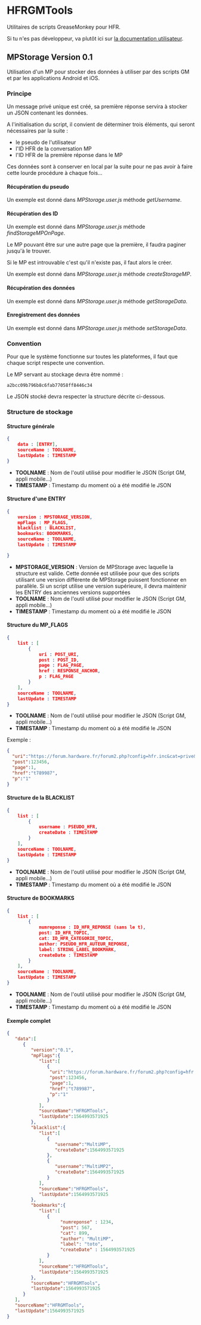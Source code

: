 # HFRGMTools

Utilitaires de scripts GreaseMonkey pour HFR.

Si tu n'es pas développeur, va plutôt ici sur [la documentation utilisateur](https://wiripse.github.io/HFRGMTools/).

## MPStorage Version 0.1

Utilisation d'un MP pour stocker des données à utiliser par des scripts GM et par les applications Android et iOS.

### Principe

Un message privé unique est créé, sa première réponse servira à stocker un JSON contenant les données.

A l'initialisation du script, il convient de déterminer trois éléments, qui seront nécessaires par la suite :

* le pseudo de l'utilisateur
* l'ID HFR de la conversation MP
* l'ID HFR de la première réponse dans le MP

Ces données sont à conserver en local par la suite pour ne pas avoir à faire cette lourde procédure à chaque fois...

#### Récupération du pseudo

Un exemple est donné dans _MPStorage.user.js_ méthode _getUsername_.

#### Récupération des ID

Un exemple est donné dans _MPStorage.user.js_ méthode _findStorageMPOnPage_.

Le MP pouvant être sur une autre page que la première, il faudra paginer jusqu'à le trouver.

Si le MP est introuvable c'est qu'il n'existe pas, il faut alors le créer.

Un exemple est donné dans _MPStorage.user.js_ méthode _createStorageMP_.

#### Récupération des données

Un exemple est donné dans _MPStorage.user.js_ méthode _getStorageData_.

#### Enregistrement des données

Un exemple est donné dans _MPStorage.user.js_ méthode _setStorageData_.

### Convention 

Pour que le système fonctionne sur toutes les plateformes, il faut que chaque script respecte une convention.

Le MP servant au stockage devra être nommé : 

```
a2bcc09b796b8c6fab77058ff8446c34
```

Le JSON stocké devra respecter la structure décrite ci-dessous.

### Structure de stockage

#### Structure générale

```json
{
    data : [ENTRY],
    sourceName : TOOLNAME,
    lastUpdate : TIMESTAMP
}
```

* **TOOLNAME** : Nom de l'outil utilisé pour modifier le JSON (Script GM, appli mobile...)
* **TIMESTAMP** : Timestamp du moment où a été modifié le JSON


#### Structure d'une ENTRY

```json
{
    version : MPSTORAGE_VERSION,
    mpFlags : MP_FLAGS,
    blacklist : BLACKLIST,
	bookmarks: BOOKMARKS,
    sourceName : TOOLNAME,
    lastUpdate : TIMESTAMP

}
```

* **MPSTORAGE_VERSION** : Version de MPStorage avec laquelle la structure est valide. Cette donnée est utilisée pour que des scripts utilisant une version différente de MPStorage puissent fonctionner en parallèle. Si un script utilise une version supérieure, il devra maintenir les ENTRY des anciennes versions supportées
* **TOOLNAME** : Nom de l'outil utilisé pour modifier le JSON (Script GM, appli mobile...)
* **TIMESTAMP** : Timestamp du moment où a été modifié le JSON

#### Structure du MP_FLAGS

```json
{
    list : [
        {
            uri : POST_URI,
            post : POST_ID,
            page : FLAG_PAGE,
            href : RESPONSE_ANCHOR,
            p : FLAG_PAGE
        }
    ],
    sourceName : TOOLNAME,
    lastUpdate : TIMESTAMP
}
```

* **TOOLNAME** : Nom de l'outil utilisé pour modifier le JSON (Script GM, appli mobile...)
* **TIMESTAMP** : Timestamp du moment où a été modifié le JSON

Exemple :

```json
{
  "uri":"https://forum.hardware.fr/forum2.php?config=hfr.inc&cat=prive&post=123456&page=1&p=1&sondage=0&owntopic=0&trash=0&trash_post=0&print=0&numreponse=0&quote_only=0&new=0&nojs=0#t789987",
  "post":123456,
  "page":1,
  "href":"t789987",
  "p":"1"
}
```


#### Structure de la BLACKLIST

```json
{
    list : [
        {
            username : PSEUDO_HFR,
            createDate : TIMESTAMP
        }
    ],
    sourceName : TOOLNAME,
    lastUpdate : TIMESTAMP
}
```

* **TOOLNAME** : Nom de l'outil utilisé pour modifier le JSON (Script GM, appli mobile...)
* **TIMESTAMP** : Timestamp du moment où a été modifié le JSON

#### Structure de BOOKMARKS

```json
{
    list : [
        {
            numreponse : ID_HFR_REPONSE (sans le t),
			post: ID_HFR_TOPIC,
			cat: ID_HFR_CATEGORIE_TOPIC,
			author: PSEUD0_HFR_AUTEUR_REPONSE,
			label: STRING_LABEL_BOOKMARK,
            createDate : TIMESTAMP
        }
    ],
    sourceName : TOOLNAME,
    lastUpdate : TIMESTAMP
}
```

* **TOOLNAME** : Nom de l'outil utilisé pour modifier le JSON (Script GM, appli mobile...)
* **TIMESTAMP** : Timestamp du moment où a été modifié le JSON


#### Exemple complet

```json
{
   "data":[
      {
         "version":"0.1",
         "mpFlags":{
            "list":[
               {
                "uri":"https://forum.hardware.fr/forum2.php?config=hfr.inc&cat=prive&post=123456&page=1&p=1&sondage=0&owntopic=0&trash=0&trash_post=0&print=0&numreponse=0&quote_only=0&new=0&nojs=0#t789987",
                "post":123456,
                "page":1,
                "href":"t789987",
                "p":"1"
               }
            ],
            "sourceName":"HFRGMTools",
            "lastUpdate":1564993571925
         },
         "blacklist":{
            "list":[
               {
                  "username":"MultiMP",
                  "createDate":1564993571925
               },
               {
                  "username":"MultiMP2",
                  "createDate":1564993571925
               }
            ],
            "sourceName":"HFRGMTools",
            "lastUpdate":1564993571925
         },
		 "bookmarks":{
            "list":[
               {
					"numreponse" : 1234,
					"post": 567,
					"cat": 899,
					"author": "MultiMP",
					"label": "toto",
					"createDate" : 1564993571925
               }
            ],
            "sourceName":"HFRGMTools",
            "lastUpdate":1564993571925
         },
         "sourceName":"HFRGMTools",
         "lastUpdate":1564993571925
      }
   ],
   "sourceName":"HFRGMTools",
   "lastUpdate":1564993571925
}

```